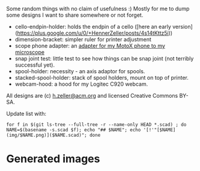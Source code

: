 Some random things with no claim of usefulness :) Mostly for me to dump
some designs I want to share somewhere or not forget.

   - cello-endpin-holder: holds the endpin of a cello ([here an early version] (https://plus.google.com/u/0/+HennerZeller/posts/4s14tKttz5i))
   - dimension-bracket: simpler ruler for printer adjustment
   - scope phone adapter: an [adapter for my MotoX phone to my microscope](https://plus.google.com/u/0/+HennerZeller/posts/9eWFhvYqgtb)
   - snap joint test: little test to see how things can be snap joint (not
     terribly successful yet).
   - spool-holder: necessity - an axis adaptor for spools.
   - stacked-spool-holder: stack of spool holders, mount on top of printer.
   - webcam-hood: a hood for my Logitec C920 webcam.

All designs are (c) h.zeller@acm.org and licensed Creative Commons BY-SA.

Update list with:

```
for f in $(git ls-tree --full-tree -r --name-only HEAD *.scad) ; do NAME=$(basename -s.scad $f); echo "## $NAME"; echo '[!'"[$NAME](img/$NAME.png)]($NAME.scad)"; done
```

# Generated images
